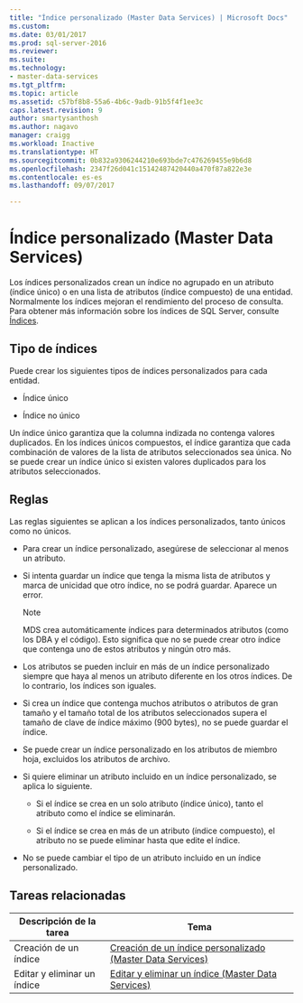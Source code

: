```yaml
---
title: "Índice personalizado (Master Data Services) | Microsoft Docs"
ms.custom: 
ms.date: 03/01/2017
ms.prod: sql-server-2016
ms.reviewer: 
ms.suite: 
ms.technology:
- master-data-services
ms.tgt_pltfrm: 
ms.topic: article
ms.assetid: c57bf8b8-55a6-4b6c-9adb-91b5f4f1ee3c
caps.latest.revision: 9
author: smartysanthosh
ms.author: nagavo
manager: craigg
ms.workload: Inactive
ms.translationtype: HT
ms.sourcegitcommit: 0b832a9306244210e693bde7c476269455e9b6d8
ms.openlocfilehash: 2347f26d041c15142487420440a470f87a822e3e
ms.contentlocale: es-es
ms.lasthandoff: 09/07/2017

---
```

# <a name="custom-index-master-data-services"></a>Índice personalizado (Master Data Services)
  Los índices personalizados crean un índice no agrupado en un atributo (índice único) o en una lista de atributos (índice compuesto) de una entidad. Normalmente los índices mejoran el rendimiento del proceso de consulta. Para obtener más información sobre los índices de SQL Server, consulte [Índices](../relational-databases/indexes/indexes.md).  
  
## <a name="type-of-indexes"></a>Tipo de índices  
 Puede crear los siguientes tipos de índices personalizados para cada entidad.  
  
-   Índice único  
  
-   Índice no único  
  
 Un índice único garantiza que la columna indizada no contenga valores duplicados. En los índices únicos compuestos, el índice garantiza que cada combinación de valores de la lista de atributos seleccionados sea única. No se puede crear un índice único si existen valores duplicados para los atributos seleccionados.  
  
## <a name="rules"></a>Reglas  
 Las reglas siguientes se aplican a los índices personalizados, tanto únicos como no únicos.  
  
-   Para crear un índice personalizado, asegúrese de seleccionar al menos un atributo.  
  
-   Si intenta guardar un índice que tenga la misma lista de atributos y marca de unicidad que otro índice, no se podrá guardar. Aparece un error.  
  
    > [!NOTE]  
    >  MDS crea automáticamente índices para determinados atributos (como los DBA y el código). Esto significa que no se puede crear otro índice que contenga uno de estos atributos y ningún otro más.  
  
-   Los atributos se pueden incluir en más de un índice personalizado siempre que haya al menos un atributo diferente en los otros índices. De lo contrario, los índices son iguales.  
  
-   Si crea un índice que contenga muchos atributos o atributos de gran tamaño y el tamaño total de los atributos seleccionados supera el tamaño de clave de índice máximo (900 bytes), no se puede guardar el índice.  
  
-   Se puede crear un índice personalizado en los atributos de miembro hoja, excluidos los atributos de archivo.  
  
-   Si quiere eliminar un atributo incluido en un índice personalizado, se aplica lo siguiente.  
  
    -   Si el índice se crea en un solo atributo (índice único), tanto el atributo como el índice se eliminarán.  
  
    -   Si el índice se crea en más de un atributo (índice compuesto), el atributo no se puede eliminar hasta que edite el índice.  
  
-   No se puede cambiar el tipo de un atributo incluido en un índice personalizado.  
  
## <a name="related-tasks"></a>Tareas relacionadas  
  
|Descripción de la tarea|Tema|  
|----------------------|-----------|  
|Creación de un índice|[Creación de un índice personalizado &#40;Master Data Services&#41;](../master-data-services/create-an-index-master-data-services.md)|  
|Editar y eliminar un índice|[Editar y eliminar un índice &#40;Master Data Services&#41;](../master-data-services/edit-and-delete-an-index-master-data-services.md)|  
  
  


